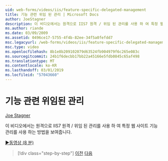 ```yaml
---
uid: web-forms/videos/iis/feature-specific-delegated-management
title: 기능 관련 위임 된 관리 | Microsoft Docs
author: JoeStagner
description: 이 비디오에서는 원격으로 IIS7 원격 / 위임 된 관리를 사용 하 여 특정 웹 사이트 기능 관리를 사용 하는 방법을 보여줍니다.
ms.author: riande
ms.date: 03/09/2009
ms.assetid: 0496ce17-5755-4f4b-82ee-34f5a0fefdd7
msc.legacyurl: /web-forms/videos/iis/feature-specific-delegated-management
msc.type: video
ms.openlocfilehash: 8b1e8b209102079d63524fb904979f6c265e083c
ms.sourcegitcommit: 24b1f6decbb17bb22a45166e5fdb0845c65af498
ms.translationtype: MT
ms.contentlocale: ko-KR
ms.lasthandoff: 03/01/2019
ms.locfileid: "57043660"
---
```

<a name="feature-specific-delegated-management"></a>기능 관련 위임된 관리
====================
[Joe Stagner](https://github.com/JoeStagner)

이 비디오에서는 원격으로 IIS7 원격 / 위임 된 관리를 사용 하 여 특정 웹 사이트 기능 관리를 사용 하는 방법을 보여줍니다.

[&#9654;동영상 (8 분)](https://channel9.msdn.com/Blogs/ASP-NET-Site-Videos/feature-specific-delegated-management)

> [!div class="step-by-step"]
> [이전](working-with-iis7-deligated-admin.md)
> [다음](troubleshooting-production-aspnet-apps.md)
